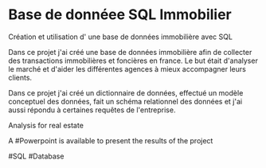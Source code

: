 # Base de donnéee SQL Immobilier
Création et utilisation d' une base de données immobilière avec SQL

Dans ce projet j'ai créé une base de données immobilière afin de collecter des transactions immobilières et foncières en france. Le but était d'analyser le marché et d'aider les différentes agences à mieux accompagner leurs clients.

Dans ce projet j'ai créé un dictionnaire de données, effectué un modèle conceptuel des données, fait un schéma relationnel des données et j'ai aussi répondu à certaines requêtes de l'entreprise.




Analysis for real estate

A #Powerpoint is available to present the results of the project

#SQL  #Database
